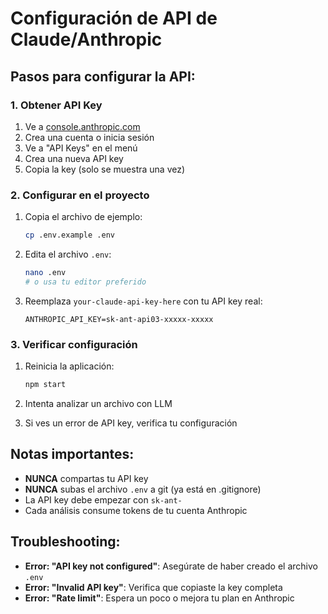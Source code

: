 # Configuración de API de Claude/Anthropic

## Pasos para configurar la API:

### 1. Obtener API Key
1. Ve a [console.anthropic.com](https://console.anthropic.com)
2. Crea una cuenta o inicia sesión
3. Ve a "API Keys" en el menú
4. Crea una nueva API key
5. Copia la key (solo se muestra una vez)

### 2. Configurar en el proyecto
1. Copia el archivo de ejemplo:
   ```bash
   cp .env.example .env
   ```

2. Edita el archivo `.env`:
   ```bash
   nano .env
   # o usa tu editor preferido
   ```

3. Reemplaza `your-claude-api-key-here` con tu API key real:
   ```
   ANTHROPIC_API_KEY=sk-ant-api03-xxxxx-xxxxx
   ```

### 3. Verificar configuración
1. Reinicia la aplicación:
   ```bash
   npm start
   ```

2. Intenta analizar un archivo con LLM
3. Si ves un error de API key, verifica tu configuración

## Notas importantes:
- **NUNCA** compartas tu API key
- **NUNCA** subas el archivo `.env` a git (ya está en .gitignore)
- La API key debe empezar con `sk-ant-`
- Cada análisis consume tokens de tu cuenta Anthropic

## Troubleshooting:
- **Error: "API key not configured"**: Asegúrate de haber creado el archivo `.env`
- **Error: "Invalid API key"**: Verifica que copiaste la key completa
- **Error: "Rate limit"**: Espera un poco o mejora tu plan en Anthropic